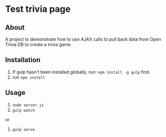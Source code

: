 # Test trivia page

## About
A project to demonstrate how to use AJAX calls to pull back data from Open Trivia DB to create a trivia game.

## Installation
1. If gulp hasn't been installed globally, run: `npm install -g gulp` first.
1. run `npm install`

## Usage
1. `node server.js`
1. `gulp watch`

or

1. `gulp serve`

